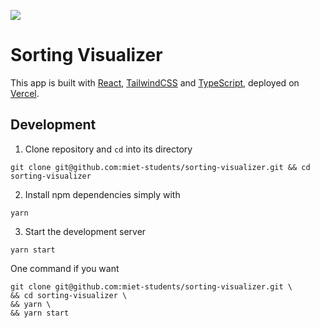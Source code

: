 ![](http://therealsujitk-vercel-badge.vercel.app/?app=sorting-visualizer-nine)

# Sorting Visualizer

This app is built with [React](https://reactjs.org/), [TailwindCSS](https://tailwindcss.com/) and [TypeScript](https://www.typescriptlang.org/), deployed on [Vercel](https://vercel.com/).

## Development

1. Clone repository and `cd` into its directory

```
git clone git@github.com:miet-students/sorting-visualizer.git && cd sorting-visualizer
```

2. Install npm dependencies simply with

```
yarn
```

3. Start the development server

```
yarn start
```

One command if you want

```
git clone git@github.com:miet-students/sorting-visualizer.git \
&& cd sorting-visualizer \
&& yarn \
&& yarn start
```
